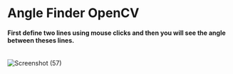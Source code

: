 # Angle Finder OpenCV

<b>First define two lines using mouse clicks and then you will see the angle between theses lines.</b>
</br>
</br>
</br> 
![Screenshot (57)](https://user-images.githubusercontent.com/90051406/156912422-ddae9a98-635c-4acf-b06e-71efba182611.png)
